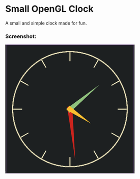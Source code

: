 # Small OpenGL Clock

A small and simple clock made for fun.

### Screenshot:
![Screenshot](./Screenshot/clock.png)